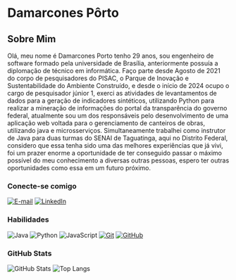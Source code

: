 <!--## Hi there 👋
**damarcones/damarcones** is a ✨ _special_ ✨ repository because its `README.md` (this file) appears on your GitHub profile.

Here are some ideas to get you started:

- 🔭 I’m currently working on ...
- 🌱 I’m currently learning ...
- 👯 I’m looking to collaborate on ...
- 🤔 I’m looking for help with ...
- 💬 Ask me about ...
- 📫 How to reach me: ...
- 😄 Pronouns: ...
- ⚡ Fun fact: ...
-->
# Damarcones Pôrto

## Sobre Mim

Olá, meu nome é Damarcones Porto tenho 29 anos, sou engenheiro de software formado pela universidade de Brasília, anteriormente possuía a diplomação de técnico em informática. Faço parte desde Agosto de 2021 do corpo de pesquisadores do PISAC, o Parque de Inovação e Sustentabilidade do Ambiente Construído, e desde o início de 2024 ocupo o cargo de pesquisador júnior 1, exerci as atividades de levantamentos de dados para a geração de indicadores sintéticos, utilizando Python para realizar a mineração de informações do portal da transparência do governo federal, atualmente sou um dos responsáveis pelo desenvolvimento de uma aplicação web voltada para o gerenciamento de canteiros de obras, utilizando java e microsserviços. Simultaneamente trabalhei como instrutor de Java para duas turmas do SENAI de Taguatinga, aqui no Distrito Federal, considero que essa tenha sido uma das melhores experiências que já vivi, foi um prazer enorme a oportunidade de ter conseguido passar o máximo possível do meu conhecimento a diversas outras pessoas, espero ter outras oportunidades como essa em um futuro próximo.

### Conecte-se comigo

[![E-mail](https://img.shields.io/badge/-Email-000?style=for-the-badge&logo=gmail&logoColor=E94D5F)](mailto:damarcones@gmail.com)
[![LinkedIn](https://img.shields.io/badge/-LinkedIn-000?style=for-the-badge&logo=linkedin&logoColor=30A3DC)](https://www.linkedin.com/in/damarcones/)

### Habilidades

![Java](https://img.shields.io/badge/java-000?style=for-the-badge&logo=openjdk)
![Python](https://img.shields.io/badge/python-000?style=for-the-badge&logo=python&logoColor=ffdd54)
![JavaScript](https://img.shields.io/badge/JavaScript-000?style=for-the-badge&logo=javascript&logoColor=30A3DC)
[![Git](https://img.shields.io/badge/Git-000?style=for-the-badge&logo=git&logoColor=E94D5F)](https://git-scm.com/doc)
[![GitHub](https://img.shields.io/badge/GitHub-000?style=for-the-badge&logo=github&logoColor=30A3DC)](https://docs.github.com/)

### GitHub Stats

![GitHub Stats](https://github-readme-stats.vercel.app/api?username=damarcones&theme=transparent&bg_color=000&border_color=30A3DC&show_icons=true&icon_color=30A3DC&title_color=E94D5F&text_color=FFF)
![Top Langs](https://github-readme-stats-git-masterrstaa-rickstaa.vercel.app/api/top-langs/?username=damarcones&layout=compact&bg_color=000&border_color=30A3DC&title_color=E94D5F&text_color=FFF)
